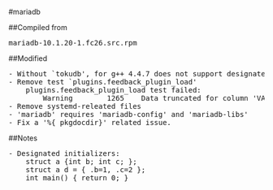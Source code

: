 #mariadb

##Compiled from
<pre>mariadb-10.1.20-1.fc26.src.rpm</pre>

##Modified
<pre>
- Without `tokudb', for g++ 4.4.7 does not support designated initializers.
- Remove test `plugins.feedback_plugin_load'
	plugins.feedback_plugin_load test failed:
		Warning        1265    Data truncated for column 'VARIABLE_VALUE' at row 498
- Remove systemd-releated files
- 'mariadb' requires 'mariadb-config' and 'mariadb-libs'
- Fix a '%{_pkgdocdir}' related issue.
</pre>

##Notes
<pre>
- Designated initializers:
	struct a {int b; int c; };
	struct a d = { .b=1, .c=2 };
	int main() { return 0; }
</pre>
